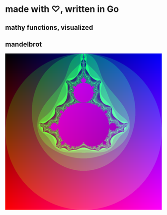 # made with &#x2661;, written in Go

## mathy functions, visualized

## mandelbrot
![mandelbrot fractal](src/static/mandelbrot.png)